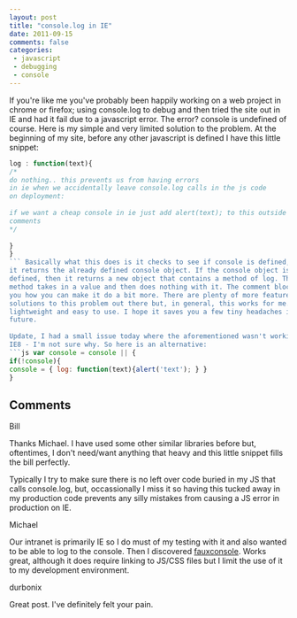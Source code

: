 ```yaml
---
layout: post
title: "console.log in IE"
date: 2011-09-15
comments: false
categories:
 - javascript
 - debugging
 - console
---
```

If you're like me you've probably been happily working on a web project in
chrome or firefox; using console.log to debug and then tried the site out in
IE and had it fail due to a javascript error. The error? console is undefined
of course. Here is my simple and very limited solution to the problem. At the
beginning of my site, before any other javascript is defined I have this
little snippet:  
```js var console = console || {  
log : function(text){  
/*  
do nothing.. this prevents us from having errors  
in ie when we accidentally leave console.log calls in the js code  
on deployment:  
  
if we want a cheap console in ie just add alert(text); to this outside the
comments  
*/  
  
}  
}  
``` Basically what this does is it checks to see if console is defined, if so
it returns the already defined console object. If the console object isn't
defined, then it returns a new object that contains a method of log. The log
method takes in a value and then does nothing with it. The comment block tells
you how you can make it do a bit more. There are plenty of more feature rich
solutions to this problem out there but, in general, this works for me. It's
lightweight and easy to use. I hope it saves you a few tiny headaches in the
future.  
  
Update, I had a small issue today where the aforementioned wasn't working in
IE8 - I'm not sure why. So here is an alternative:  
```js var console = console || {  
if(!console){  
console = { log: function(text){alert('text'); } }  
}  
```

## Comments

Bill

Thanks Michael. I have used some other similar libraries before but,
oftentimes, I don't need/want anything that heavy and this little snippet
fills the bill perfectly.  
  
  
Typically I try to make sure there is no left over code buried in my JS that
calls console.log, but, occassionally I miss it so having this tucked away in
my production code prevents any silly mistakes from causing a JS error in
production on IE.

Michael

Our intranet is primarily IE so I do must of my testing with it and also
wanted to be able to log to the console. Then I discovered
[fauxconsole](http://icant.co.uk/sandbox/fauxconsole/). Works great, although
it does require linking to JS/CSS files but I limit the use of it to my
development environment.

durbonix

Great post. I've definitely felt your pain.

